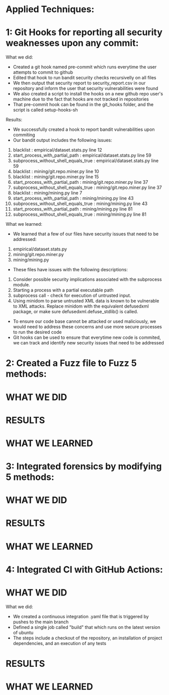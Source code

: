 # Applied Techniques:

# 1: Git Hooks for reporting all security weaknesses upon any commit:
What we did:
- Created a git hook named pre-commit which runs everytime the user attempts to commit to github
- Edited that hook to run bandit security checks recursivelly on all files
- We then output that security report to security_report.csv in our repository and inform the user that security vulnerabilities were found
- We also created a script to install the hooks on a new github repo user's machine due to the fact that hooks are not tracked in repositories
- That pre-commit hook can be found in the git_hooks folder, and the script is called setup-hooks-sh

Results:
- We successfully created a hook to report bandit vulnerabilities upon commiting 
- Our bandit output includes the following issues:
1. blacklist : empirical/dataset.stats.py line 12
1. start_process_with_partial_path : empirical/dataset.stats.py line 59
1. subprocess_without_shell_equals_true : empirical/dataset.stats.py line 59
1. blacklist : mining/git.repo.miner.py line 10
1. blacklist : mining/git.repo.miner.py line 15
1. start_process_with_partial_path : mining/git.repo.miner.py line 37
1. subprocess_without_shell_equals_true : mining/git.repo.miner.py line 37
1. blacklist : mining/mining.py line 7
1. start_process_with_partial_path : mining/mining.py line 43
1. subprocess_without_shell_equals_true : mining/mining.py line 43
1. start_process_with_partial_path : mining/mining.py line 81
1. subprocess_without_shell_equals_true : mining/mining.py line 81

What we learned:
- We learned that a few of our files have security issues that need to be addressed:
1. empirical/dataset.stats.py
1. mining/git.repo.miner.py
1. mining/mining.py

- These files have issues with the following descriptions:
1. Consider possible security implications associated with the subprocess module.
1. Starting a process with a partial executable path
1. subprocess call - check for execution of untrusted input.
1. Using minidom to parse untrusted XML data is known to be vulnerable to XML attacks. Replace minidom with the equivalent defusedxml package, or make sure defusedxml.defuse_stdlib() is called.

- To ensure our code base cannot be attacked or used maliciously, we would need to address these concerns and use more secure processes to run the desired code
- Git hooks can be used to ensure that everytime new code is commited, we can track and identify new security issues that need to be addressed



# 2: Created a Fuzz file to Fuzz 5 methods:
# WHAT WE DID
# RESULTS
# WHAT WE LEARNED

# 3: Integrated forensics by modifying 5 methods:
# WHAT WE DID
# RESULTS
# WHAT WE LEARNED

# 4: Integrated CI with GitHub Actions:
# WHAT WE DID
What we did:
- We created a continuous integration .yaml file that is triggered by pushes to the main branch
- Defined a single job called "build" that which runs on the latest version of ubuntu
- The steps include a checkout of the repository, an installation of project dependencies, and an execution of any tests

# RESULTS
# WHAT WE LEARNED
